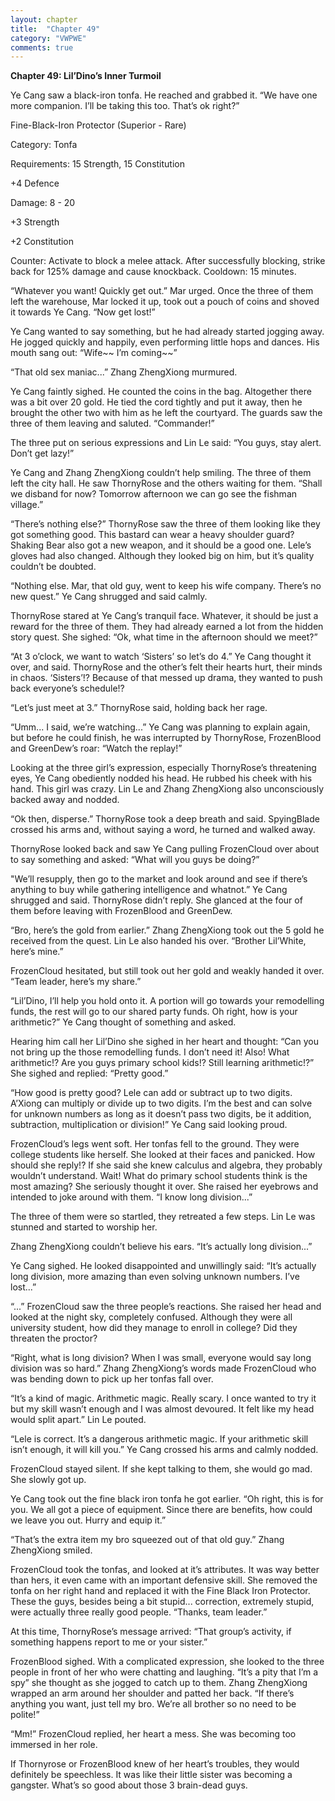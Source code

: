 ```yaml
---
layout: chapter
title:  "Chapter 49"
category: "VWPWE"
comments: true
---
```


**Chapter 49: Lil’Dino’s Inner Turmoil**
 
Ye Cang saw a black-iron tonfa. He reached and grabbed it. “We have one more companion. I’ll be taking this too. That’s ok right?”
 
Fine-Black-Iron Protector (Superior - Rare)
 
Category: Tonfa
 
Requirements: 15 Strength, 15 Constitution
 
+4 Defence
 
Damage: 8 - 20
 
+3 Strength
 
+2 Constitution
 
Counter: Activate to block a melee attack. After successfully blocking, strike back for 125% damage and cause knockback. Cooldown: 15 minutes.
 
“Whatever you want! Quickly get out.” Mar urged. Once the three of them left the warehouse, Mar locked it up, took out a pouch of coins and shoved it towards Ye Cang. “Now get lost!”
 
Ye Cang wanted to say something, but he had already started jogging away. He jogged quickly and happily, even performing little hops and dances. His mouth sang out: “Wife~~ I’m coming~~” 
 
“That old sex maniac...” Zhang ZhengXiong murmured.
 
Ye Cang faintly sighed. He counted the coins in the bag. Altogether there was a bit over 20 gold. He tied the cord tightly and put it away, then he brought the other two with him as he left the courtyard. The guards saw the three of them leaving and saluted. “Commander!”
 
The three put on serious expressions and Lin Le said: “You guys, stay alert. Don’t get lazy!”
 
Ye Cang and Zhang ZhengXiong couldn’t help smiling. The three of them left the city hall. He saw ThornyRose and the others waiting for them. “Shall we disband for now? Tomorrow afternoon we can go see the fishman village.”
 
“There’s nothing else?” ThornyRose saw the three of them looking like they got something good. This bastard can wear a heavy shoulder guard? Shaking Bear also got a new weapon, and it should be a good one. Lele’s gloves had also changed. Although they looked big on him, but it’s quality couldn’t be doubted.
 
“Nothing else. Mar, that old guy, went to keep his wife company. There’s no new quest.” Ye Cang shrugged and said calmly. 
 
ThornyRose stared at Ye Cang’s tranquil face. Whatever, it should be just a reward for the three of them. They had already earned a lot from the hidden story quest. She sighed: “Ok, what time in the afternoon should we meet?”
 
“At 3 o’clock, we want to watch ‘Sisters’ so let’s do 4.” Ye Cang thought it over, and said. ThornyRose and the other’s felt their hearts hurt, their minds in chaos. ‘Sisters’!? Because of that messed up drama, they wanted to push back everyone’s schedule!?
 
“Let’s just meet at 3.” ThornyRose said, holding back her rage.
 
“Umm... I said, we’re watching...” Ye Cang was planning to explain again, but before he could finish, he was interrupted by ThornyRose, FrozenBlood and GreenDew’s roar: “Watch the replay!” 
 
Looking at the three girl’s expression, especially ThornyRose’s threatening eyes, Ye Cang obediently nodded his head. He rubbed his cheek with his hand. This girl was crazy. Lin Le and Zhang ZhengXiong also unconsciously backed away and nodded.
 
“Ok then, disperse.” ThornyRose took a deep breath and said. SpyingBlade crossed his arms and, without saying a word, he turned and walked away. 
 
ThornyRose looked back and saw Ye Cang pulling FrozenCloud over about to say something and asked: “What will you guys be doing?”
 
"We’ll resupply, then go to the market and look around and see if there’s anything to buy while gathering intelligence and whatnot.” Ye Cang shrugged and said. ThornyRose didn’t reply. She glanced at the four of them before leaving with FrozenBlood and GreenDew.
 
“Bro, here’s the gold from earlier.” Zhang ZhengXiong took out the 5 gold he received from the quest. Lin Le also handed his over. “Brother Lil’White, here’s mine.”

 
FrozenCloud hesitated, but still took out her gold and weakly handed it over. “Team leader, here’s my share.” 
 
“Lil’Dino, I’ll help you hold onto it. A portion will go towards your remodelling funds, the rest will go to our shared party funds. Oh right, how is your arithmetic?” Ye Cang thought of something and asked.
 
Hearing him call her Lil’Dino she sighed in her heart and thought: “Can you not bring up the those remodelling funds. I don’t need it! Also! What arithmetic!? Are you guys primary school kids!? Still learning arithmetic!?” She sighed and replied: “Pretty good.”
 
“How good is pretty good? Lele can add or subtract up to two digits. A’Xiong can multiply or divide up to two digits. I’m the best and can solve for unknown numbers as long as it doesn’t pass two digits, be it addition, subtraction, multiplication or division!” Ye Cang said looking proud.
 
FrozenCloud’s legs went soft. Her tonfas fell to the ground. They were college students like herself. She looked at their faces and panicked. How should she reply!? If she said she knew calculus and algebra, they probably wouldn’t understand. Wait! What do primary school students think is the most amazing? She seriously thought it over. She raised her eyebrows and intended to joke around with them. “I know long division...”
 
The three of them were so startled, they retreated a few steps. Lin Le was stunned and started to worship her.
 
Zhang ZhengXiong couldn’t believe his ears. “It’s actually long division...”
 
Ye Cang sighed. He looked disappointed and unwillingly said: “It’s actually long division, more amazing than even solving unknown numbers. I’ve lost...”
 
“...” FrozenCloud saw the three people’s reactions. She raised her head and looked at the night sky, completely confused. Although they were all university student, how did they manage to enroll in college? Did they threaten the proctor?
 
“Right, what is long division? When I was small, everyone would say long division was so hard.” Zhang ZhengXiong’s words made FrozenCloud who was bending down to pick up her tonfas fall over.
 
“It’s a kind of magic. Arithmetic magic. Really scary. I once wanted to try it but my skill wasn’t enough and I was almost devoured. It felt like my head would split apart.” Lin Le pouted.
 
“Lele is correct. It’s a dangerous arithmetic magic. If your arithmetic skill isn’t enough, it will kill you.” Ye Cang crossed his arms and calmly nodded.
 
FrozenCloud stayed silent. If she kept talking to them, she would go mad. She slowly got up.
 
Ye Cang took out the fine black iron tonfa he got earlier. “Oh right, this is for you. We all got a piece of equipment. Since there are benefits, how could we leave you out. Hurry and equip it.”
 
“That’s the extra item my bro squeezed out of that old guy.” Zhang ZhengXiong smiled.
 
FrozenCloud took the tonfas, and looked at it’s attributes. It was way better than hers, it even came with an important defensive skill. She removed the tonfa on her right hand and replaced it with the Fine Black Iron Protector. These the guys, besides being a bit stupid... correction, extremely stupid, were actually three really good people. “Thanks, team leader.”
 
At this time, ThornyRose’s message arrived: “That group’s activity, if something happens report to me or your sister.”
 
FrozenBlood sighed. With a complicated expression, she looked to the three people in front of her who were chatting and laughing. “It’s a pity that I’m a spy” she thought as she jogged to catch up to them. Zhang ZhengXiong wrapped an arm around her shoulder and patted her back. “If there’s anything you want, just tell my bro. We’re all brother so no need to be polite!”  
 
“Mm!” FrozenCloud replied, her heart a mess. She was becoming too immersed in her role.
 
If Thornyrose or FrozenBlood knew of her heart’s troubles, they would definitely be speechless. It was like their little sister was becoming a gangster. What’s so good about those 3 brain-dead guys.
